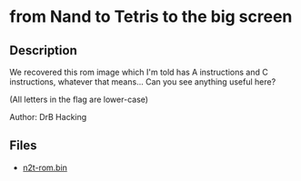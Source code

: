 # from Nand to Tetris to the big screen

## Description

We recovered this rom image which I'm told has A instructions and C instructions, whatever that means...
Can you see anything useful here?

(All letters in the flag are lower-case)

Author: DrB Hacking

## Files

* [n2t-rom.bin](files/n2t-rom.bin)

